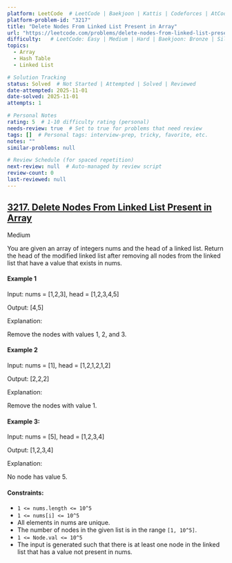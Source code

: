 ```yaml
---
platform: LeetCode  # LeetCode | Baekjoon | Kattis | Codeforces | AtCoder | HackerRank | etc.
platform-problem-id: "3217"
title: "Delete Nodes From Linked List Present in Array"
url: "https://leetcode.com/problems/delete-nodes-from-linked-list-present-in-array"
difficulty:   # LeetCode: Easy | Medium | Hard | Baekjoon: Bronze | Silver | Gold | Platinum | Diamond
topics:
  - Array
  - Hash Table
  - Linked List

# Solution Tracking
status: Solved  # Not Started | Attempted | Solved | Reviewed
date-attempted: 2025-11-01
date-solved: 2025-11-01
attempts: 1

# Personal Notes
rating: 5  # 1-10 difficulty rating (personal)
needs-review: true  # Set to true for problems that need review
tags: []  # Personal tags: interview-prep, tricky, favorite, etc.
notes: ""
similar-problems: null

# Review Schedule (for spaced repetition)
next-review: null  # Auto-managed by review script
review-count: 0
last-reviewed: null
---
```



## [3217. Delete Nodes From Linked List Present in Array](https://leetcode.com/problems/delete-nodes-from-linked-list-present-in-array)

Medium

You are given an array of integers nums and the head of a linked list. Return the head of the modified linked list after removing all nodes from the linked list that have a value that exists in nums.

#### Example 1

Input: nums = [1,2,3], head = [1,2,3,4,5]

Output: [4,5]

Explanation:



Remove the nodes with values 1, 2, and 3.

#### Example 2

Input: nums = [1], head = [1,2,1,2,1,2]

Output: [2,2,2]

Explanation:



Remove the nodes with value 1.

#### Example 3:

Input: nums = [5], head = [1,2,3,4]

Output: [1,2,3,4]

Explanation:


No node has value 5.

 

#### Constraints:

- `1 <= nums.length <= 10^5`
- `1 <= nums[i] <= 10^5`
- All elements in nums are unique.
- The number of nodes in the given list is in the range `[1, 10^5]`.
- `1 <= Node.val <= 10^5`
- The input is generated such that there is at least one node in the linked list that has a value not present in nums.